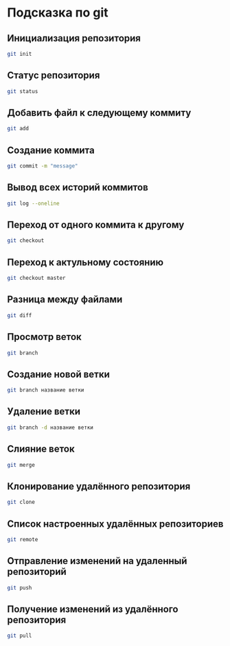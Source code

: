 # Подсказка по git

## Инициализация репозитория

```sh
git init
```

## Статус репозитория

```sh
git status
```

## Добавить файл к следующему коммиту

```sh
git add
```

## Создание коммита

```sh
git commit -m "message"
```

## Вывод всех историй коммитов
```sh
git log --oneline
```

## Переход от одного коммита к другому
```sh
git checkout
```

## Переход к актульному состоянию
```sh
git checkout master
```
## Разница между файлами
```sh
git diff
```

## Просмотр веток 
```sh
git branch
```

## Создание новой ветки
```sh
git branch название ветки
```

## Удаление ветки 
```sh
git branch -d название ветки
```
## Слияние веток 
```sh
git merge
```

## Клонирование удалённого репозитория
```sh
git clone
```

## Список настроенных удалённых репозиториев
```sh
git remote
```

## Отправление изменений на удаленный репозиторий
```sh
git push
```

## Получение изменений из удалённого репозитория
```sh
git pull
```

